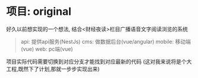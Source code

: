 # 项目: original
好久以前想实现的一个想法, 结合<财经夜读>栏目广播语音文字阅读浏览的系统
> api: 提供api服务(NestJs)
> cms: 做数据后台(vue/angular)
> mobile: 移动端(vue)
> web: pc端(vue)

项目实际代码需要切换到对应分支才能找到对应最新的代码
(这对我来说将是个大工程,既然下了计划,那就一步步实现出来)
